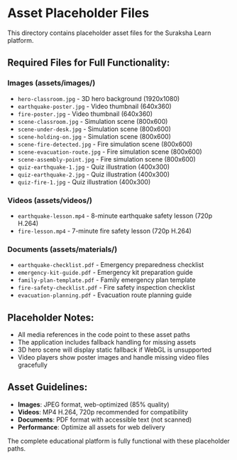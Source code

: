 # Asset Placeholder Files

This directory contains placeholder asset files for the Suraksha Learn platform. 

## Required Files for Full Functionality:

### Images (assets/images/)
- `hero-classroom.jpg` - 3D hero background (1920x1080)
- `earthquake-poster.jpg` - Video thumbnail (640x360)  
- `fire-poster.jpg` - Video thumbnail (640x360)
- `scene-classroom.jpg` - Simulation scene (800x600)
- `scene-under-desk.jpg` - Simulation scene (800x600)
- `scene-holding-on.jpg` - Simulation scene (800x600)
- `scene-fire-detected.jpg` - Fire simulation scene (800x600)
- `scene-evacuation-route.jpg` - Fire simulation scene (800x600)
- `scene-assembly-point.jpg` - Fire simulation scene (800x600)
- `quiz-earthquake-1.jpg` - Quiz illustration (400x300)
- `quiz-earthquake-2.jpg` - Quiz illustration (400x300)
- `quiz-fire-1.jpg` - Quiz illustration (400x300)

### Videos (assets/videos/)
- `earthquake-lesson.mp4` - 8-minute earthquake safety lesson (720p H.264)
- `fire-lesson.mp4` - 7-minute fire safety lesson (720p H.264)

### Documents (assets/materials/)
- `earthquake-checklist.pdf` - Emergency preparedness checklist
- `emergency-kit-guide.pdf` - Emergency kit preparation guide
- `family-plan-template.pdf` - Family emergency plan template
- `fire-safety-checklist.pdf` - Fire safety inspection checklist
- `evacuation-planning.pdf` - Evacuation route planning guide

## Placeholder Notes:
- All media references in the code point to these asset paths
- The application includes fallback handling for missing assets
- 3D hero scene will display static fallback if WebGL is unsupported
- Video players show poster images and handle missing video files gracefully

## Asset Guidelines:
- **Images**: JPEG format, web-optimized (85% quality)
- **Videos**: MP4 H.264, 720p recommended for compatibility
- **Documents**: PDF format with accessible text (not scanned)
- **Performance**: Optimize all assets for web delivery

The complete educational platform is fully functional with these placeholder paths.